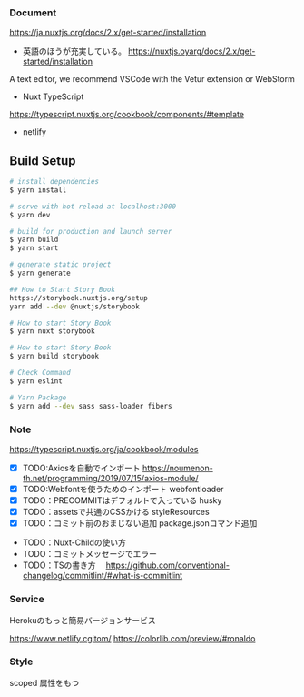 ### Document

https://ja.nuxtjs.org/docs/2.x/get-started/installation

- 英語のほうが充実している。
https://nuxtjs.oyarg/docs/2.x/get-started/installation

A text editor, we recommend VSCode with the Vetur extension or WebStorm

- Nuxt TypeScript

https://typescript.nuxtjs.org/cookbook/components/#template

- netlify

## Build Setup

```bash
# install dependencies
$ yarn install

# serve with hot reload at localhost:3000
$ yarn dev

# build for production and launch server
$ yarn build
$ yarn start

# generate static project
$ yarn generate

## How to Start Story Book
https://storybook.nuxtjs.org/setup
yarn add --dev @nuxtjs/storybook

# How to start Story Book
$ yarn nuxt storybook

# How to start Story Book
$ yarn build storybook

# Check Command
$ yarn eslint

# Yarn Package 
$ yarn add --dev sass sass-loader fibers
```

### Note

https://typescript.nuxtjs.org/ja/cookbook/modules

- [x] TODO:Axiosを自動でインポート
     https://noumenon-th.net/programming/2019/07/15/axios-module/
- [x] TODO:Webfontを使うためのインポート
      webfontloader
- [x] TODO：PRECOMMITはデフォルトで入っている
      husky
- [x] TODO：assetsで共通のCSSかける
      styleResources
- [x] TODO：コミット前のおまじない追加
      package.jsonコマンド追加
- TODO：Nuxt-Childの使い方
- TODO：コミットメッセージでエラー　
- TODO：TSの書き方
　https://github.com/conventional-changelog/commitlint/#what-is-commitlint

### Service

Herokuのもっと簡易バージョンサービス

https://www.netlify.cgitom/
https://colorlib.com/preview/#ronaldo

### Style

scoped 属性をもつ <style> タグを利用するとき、その CSS は現在のコンポーネントの要素にのみ適用されます。

https://vue-loader-v14.vuejs.org/ja/features/scoped-css.html